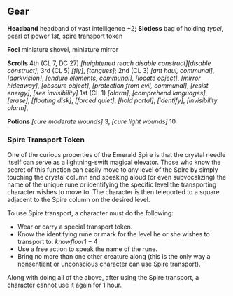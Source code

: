 ## **Gear**

**Headband** headband of vast intelligence +2;
**Slotless** bag of holding $type i$, pearl of power $1st$, spire transport token

**Foci** miniature shovel, miniature mirror

**Scrolls**
4th (CL 7, DC 27)
*[heightened reach disable construct][disable construct]*;
3rd (CL 5)
*[fly]*,
*[tongues]*;
2nd (CL 3)
*[ant haul, communal]*,
*[darkvision]*,
*[endure elements, communal]*,
*[locate object]*,
*[mirror hideaway]*,
*[obscure object]*,
*[protection from evil, communal]*,
*[resist energy]*,
*[see invisibility]*
1st (CL 1)
*[alarm]*,
*[comprehend languages]*,
*[erase]*,
*[floating disk]*,
*[forced quiet]*,
*[hold portal]*,
*[identify]*,
*[invisibility alarm]*,

**Potions** *[cure moderate wounds]* $3$, *[cure light wounds]* $10$

### **Spire Transport Token**

One of the curious properties of the Emerald Spire is that the crystal needle itself can serve as a lightning-swift magical elevator. Those who know the secret of this function can easily move to any level of the Spire by simply touching the crystal column and speaking aloud (or even subvocalizing) the name of the unique rune or identifying the specific level the transporting character wishes to move to. The character is then teleported to a square adjacent to the Spire column on the desired level.

To use Spire transport, a character must do the following:

* Wear or carry a special transport token.
* Know the identifying rune or mark for the level he or she wishes to transport to. $know floor 1-4$
* Use a free action to speak the name of the rune.
* Bring no more than one other creature along (this is the  only way a nonsentient or unconscious character can use Spire transport).

Along with doing all of the above, after using the Spire  transport, a character cannot use it again for 1 hour.